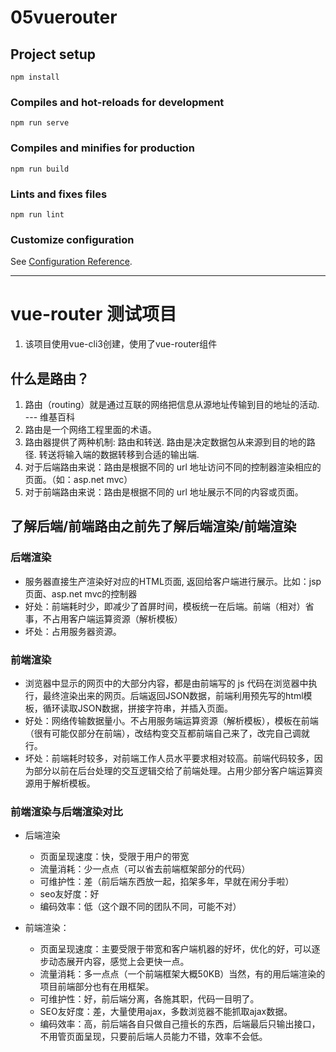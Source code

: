 # 05vuerouter

## Project setup
```
npm install
```

### Compiles and hot-reloads for development
```
npm run serve
```

### Compiles and minifies for production
```
npm run build
```

### Lints and fixes files
```
npm run lint
```

### Customize configuration
See [Configuration Reference](https://cli.vuejs.org/config/).

----

# vue-router 测试项目
  1. 该项目使用vue-cli3创建，使用了vue-router组件

## 什么是路由？
 1. 路由（routing）就是通过互联的网络把信息从源地址传输到目的地址的活动. --- 维基百科
 2. 路由是一个网络工程里面的术语。
 3. 路由器提供了两种机制: 路由和转送.
      路由是决定数据包从来源到目的地的路径.
      转送将输入端的数据转移到合适的输出端.
 4. 对于后端路由来说：路由是根据不同的 url 地址访问不同的控制器渲染相应的页面。（如：asp.net mvc）
 5. 对于前端路由来说：路由是根据不同的 url 地址展示不同的内容或页面。

## 了解后端/前端路由之前先了解后端渲染/前端渲染
### 后端渲染
- 服务器直接生产渲染好对应的HTML页面, 返回给客户端进行展示。比如：jsp页面、asp.net mvc的控制器
- 好处：前端耗时少，即减少了首屏时间，模板统一在后端。前端（相对）省事，不占用客户端运算资源（解析模板）
- 坏处：占用服务器资源。

### 前端渲染
- 浏览器中显示的网页中的大部分内容，都是由前端写的 js 代码在浏览器中执行，最终渲染出来的网页。后端返回JSON数据，前端利用预先写的html模板，循环读取JSON数据，拼接字符串，并插入页面。
- 好处：网络传输数据量小。不占用服务端运算资源（解析模板），模板在前端（很有可能仅部分在前端），改结构变交互都前端自己来了，改完自己调就行。
- 坏处：前端耗时较多，对前端工作人员水平要求相对较高。前端代码较多，因为部分以前在后台处理的交互逻辑交给了前端处理。占用少部分客户端运算资源用于解析模板。

### 前端渲染与后端渲染对比
- 后端渲染
  - 页面呈现速度：快，受限于用户的带宽
  - 流量消耗：少一点点（可以省去前端框架部分的代码）
  - 可维护性：差（前后端东西放一起，掐架多年，早就在闹分手啦）
  - seo友好度：好
  - 编码效率：低（这个跟不同的团队不同，可能不对）

- 前端渲染：
  - 页面呈现速度：主要受限于带宽和客户端机器的好坏，优化的好，可以逐步动态展开内容，感觉上会更快一点。
  - 流量消耗：多一点点（一个前端框架大概50KB）当然，有的用后端渲染的项目前端部分也有在用框架。
  - 可维护性：好，前后端分离，各施其职，代码一目明了。
  - SEO友好度：差，大量使用ajax，多数浏览器不能抓取ajax数据。
  - 编码效率：高，前后端各自只做自己擅长的东西，后端最后只输出接口，不用管页面呈现，只要前后端人员能力不错，效率不会低。

